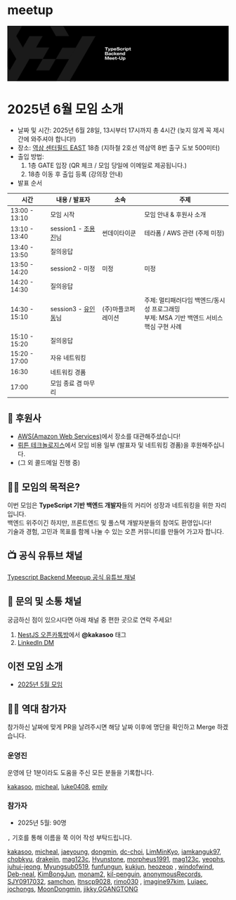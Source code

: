 # meetup

![logo](./public/logo/banner.png)

# 2025년 6월 모임 소개

- 날짜 및 시간: 2025년 6월 28일, 13시부터 17시까지 총 4시간 (늦지 않게 꼭 제시간에 와주셔야 합니다!)
- 장소: [역삼 센터필드 EAST](https://place.map.kakao.com/374364522) 18층 (지하철 2호선 역삼역 8번 출구 도보 500미터)
- 출입 방법:
  1. 1층 GATE 입장 (QR 체크 / 모임 당일에 이메일로 제공됩니다.)
  2. 18층 이동 후 출입 등록 (강의장 안내)
- 발표 순서

| 시간          | 내용 / 발표자                                                 | 소속               | 주제                                                                                         |
| ------------- | ------------------------------------------------------------- | ------------------ | -------------------------------------------------------------------------------------------- |
| 13:00 - 13:10 | 모임 시작                                                     |                    | 모임 안내 & 후원사 소개                                                                      |
| 13:10 - 13:40 | session1 - [조용진](https://www.linkedin.com/in/drakejin/)님  | 썬데이타이쿤       | 테라폼 / AWS 관련 (주제 미정)                                                                |
| 13:40 - 13:50 | 질의응답                                                      |                    |                                                                                              |
| 13:50 - 14:20 | session2 - 미정                                               | 미정               | 미정                                                                                         |
| 14:20 - 14:30 | 질의응답                                                      |                    |                                                                                              |
| 14:30 - 15:10 | session3 - [유인동](https://www.linkedin.com/in/indongyoo/)님 | (주)마플코퍼레이션 | 주제: 멀티패러다임 백엔드/동시성 프로그래밍</br> 부제: MSA 기반 백엔드 서비스 핵심 구현 사례 |
| 15:10 - 15:20 | 질의응답                                                      |                    |                                                                                              |
| 15:20 - 17:00 | 자유 네트워킹                                                 |                    |                                                                                              |
| 16:30         | 네트워킹 경품                                                 |                    |                                                                                              |
| 17:00         | 모임 종료 겸 마무리                                           |                    |                                                                                              |

## 🏢 후원사

- [AWS(Amazon Web Services)](https://aws.amazon.com/)에서 장소를 대관해주셨습니다!
- [뤼튼 테크놀로지스](https://wrtn.io/)에서 모임 비용 일부 (발표자 및 네트워킹 경품)을 후원해주십니다.
- (그 외 콜드메일 진행 중)

## 🧑‍💻 모임의 목적은?

이번 모임은 **TypeScript 기반 백엔드 개발자**들의 커리어 성장과 네트워킹을 위한 자리입니다.  
백엔드 위주이긴 하지만, 프론트엔드 및 풀스택 개발자분들의 참여도 환영입니다!  
기술과 경험, 고민과 목표를 함께 나눌 수 있는 오픈 커뮤니티를 만들어 가고자 합니다.

## 📺 공식 유튜브 채널

[Typescript Backend Meepup 공식 유튜브 채널](https://youtube.com/@typescriptbackend)

## 💬 문의 및 소통 채널

궁금하신 점이 있으시다면 아래 채널 중 편한 곳으로 연락 주세요!

1. [NestJS 오픈카톡방](https://open.kakao.com/o/ggLiN79c)에서 **@kakasoo** 태그
2. [LinkedIn DM](http://www.linkedin.com/in/kakasoo)

## 이전 모임 소개

- [2025년 5월 모임](./public/2505/README.md)

## 🧑‍💻 역대 참가자

참가하신 날짜에 맞게 PR을 날려주시면 해당 날짜 이후에 명단을 확인하고 Merge 하겠습니다.

### 운영진

운영에 단 1분이라도 도움을 주신 모든 분들을 기록합니다.

[kakasoo](https://github.com/kakasoo), [micheal](https://github.com/8471919), [luke0408](https://github.com/luke0408), [emily](https://github.com/emily-uiux)

### 참가자

- 2025년 5월: 90명

`,` 기호를 통해 이름을 쭉 이어 작성 부탁드립니다.

[kakasoo](https://github.com/kakasoo), [micheal](https://github.com/8471919), [jaeyoung](https://github.com/Yu-Jaeyoung), [dongmin](https://github.com/MoonDongmin), [dc-choi](https://github.com/dc-choi), [LimMinKyo](https://github.com/LimMinKyo), [iamkanguk97](https://github.com/iamkanguk97), [chobkyu](https://github.com/chobkyu), [drakejin](https://github.com/drakejin), [mag123c](https://github.com/mag123c), [Hyunstone](https://github.com/Hyunstone), [morpheus1991](https://github.com/morpheus1991), [mag123c](https://github.com/mag123c), [yeophs](https://github.com/yeophs), [juhui-jeong](https://github.com/juhui-jeong), [Myungsub0519](https://github.com/Myungsub0519), [funfungun](https://github.com/funfungun), [kukjun](https://github.com/kukjun), [heozeop](https://github.com/heozeop)
, [windofwind](https://github.com/windofwind), [Deb-neal](https://github.com/Deb-neal), [KimBongJun](https://github.com/Brazen-Story/), [monam2](https://github.com/monam2), [kil-penguin](https://github.com/kilhyeonjun), [anonymousRecords](https://github.com/anonymousRecords), [SJY0917032](https://github.com/SJY0917032), [samchon](https://github.com/samchon), [ltnscp9028](https://github.com/ltnscp9028), [rimo030](https://github.com/rimo030)
, [imagine97kim](https://github.com/imagine97kim), [Lujaec](https://github.com/Lujaec), [jochongs](https://github.com/jochongs), [MoonDongmin](https://github.com/MoonDongmin), [jikky](https://github.com/jjikky),[GGANGTONG](https://github.com/GGAANGTONG)
